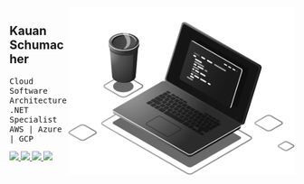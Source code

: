 <img src="https://raw.githubusercontent.com/kauanschumacher/kauanschumacher/main/computer-grayscale.png" min-width="400px" max-width="400px" width="400px" align="right" alt="Computador">

<p align="left"> 
    <h2>Kauan Schumacher</h2>
</p>

<p align="left">
    <samp>Cloud Software Architecture<br/>.NET Specialist<br/>AWS | Azure | GCP</samp>
</p>

<p align="left">
    <a href="#" alt="Gmail">
        <img src="https://img.shields.io/badge/-Gmail-FFFFFF?style=flat-square&labelColor=000000&logo=gmail&logoColor=white&link=mailto:kauan.sch@gmail.com" />
    </a>
    <a href="#" alt="Linkedin">
        <img src="https://img.shields.io/badge/-Linkedin-FFFFFF?style=flat-square&logo=Linkedin&labelColor=000000&logoColor=white&link=https%3A%2F%2Fwww.linkedin.com%2Fin%2Fkauan-schumacher%2F" />
    </a>
    <a href="#" alt="WhatsApp">
        <img src="https://img.shields.io/badge/-WhatsApp-FFFFFF?style=flat-square&labelColor=000000&logo=whatsapp&logoColor=white&link=https%3A%2F%2Fapi.whatsapp.com%2Fsend%3Fphone%3D5547988507019%26text%3DOi%2520Kauan%21%2520Te%2520encontrei%2520pelo%2520GitHub%21"/>
    </a>
    <a href="#" alt="Instagram">
        <img src="https://img.shields.io/badge/-Instagram-ffffff?style=flat-square&labelColor=000000&logo=instagram&logoColor=white&link=https%3A%2F%2Fwww.instagram.com%2Fkauansch%2F"/>
    </a>
</p>  


